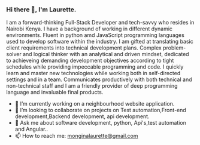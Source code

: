 ### Hi there 👋, I'm Laurette.

I am a forward-thinking Full-Stack Developer and tech-savvy who resides in Nairobi Kenya. I have a background of working in different dynamic environments. Fluent in python amd JavaScript programming languages used to develop software within the industry. I am gifted at translating basic client requirements into technical development plans. Complex problem-solver and logical thinker with an analytical and driven mindset, dedicated to achieveing demanding development objectives according to tight schedules while providing impeccable programming and code. I quickly learn and master new technologies while working both in self-directed settings and in a team.
Communicates productively with both technical and non-technical staff and I am a friendly provider of deep programming language and invaluable final products.




- 🔭 I’m currently working on a neighbourhood website application.
- 👯 I’m looking to collaborate on projects on Test automation,Front-end development,Backend development, api development.
- 💬 Ask me about software development, python, Api's,test automation and Angular..
- 📫 How to reach me: monginalaurette@gmail.com

